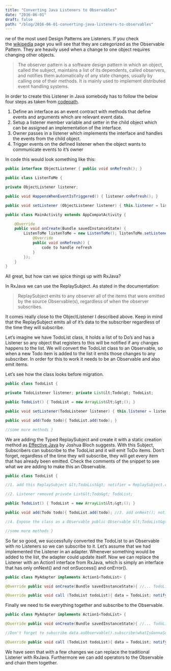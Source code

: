 ```yaml
---
title: "Converting Java Listeners to Observables"
date: "2016-06-01"
draft: false
path: "/blog/2016-06-01-converting-java-listeners-to-observables"
---
```


ne of the most used Design Patterns are Listeners. If you check the [wikipedia](https://en.wikipedia.org/wiki/Observer_pattern) page you will see that they are categorized as the Observable Pattern. They are heavily used when a change to one object requires changing other objects.

> The observer pattern is a software design pattern in which an object, called the subject, maintains a list of its dependents, called observers, and notifies them automatically of any state changes, usually by calling one of their methods. It is mainly used to implement distributed event handling systems.

In order to create this Listener in Java somebody has to follow the below four steps as taken from [codepath](https://guides.codepath.com/android/Creating-Custom-Listeners).

1. Define an interface as an event contract with methods that define events and arguments which are relevant event data.
2. Setup a listener member variable and setter in the child object which can be assigned an implementation of the interface.
3. Owner passes in a listener which implements the interface and handles the events from the child object.
4. Trigger events on the defined listener when the object wants to communicate events to it’s owner

In code this would look something like this:

```java
public interface ObjectListener { public void onRefresh(); }

public class ListenToMe {

private ObjectListener listener;

public void HappensWhenEventIsTriggered() { listener.onRefresh(); }

public void setListener (ObjectListener listener) { this.listener = listener; } }

public class MainActivity extends AppCompatActivity {

    @Override 
    public void onCreate(Bundle savedInstanceState) { 
        ListenToMe listenToMe = new ListenToMe(); listenToMe.setListener(new ObjectListener() {
            @Override 
            public void onRefresh() { 
                code to handle refresh 
            } 
        }); 
    } 
}
```

All great, but how can we spice things up with RxJava?

In RxJava we can use the ReplaySubject. As stated in the documentation:

> ReplaySubject emits to any observer all of the items that were emitted by the source Observable(s), regardless of when the observer subscribes.

It comes really close to the ObjectListener I described above. Keep in mind that the ReplaySubject emits all of it’s data to the subscriber regardless of the time they will subscribe.

Let’s imagine we have TodoList class, it holds a list of to Do’s and has a Listener so any object that registers to this will be notified if any changes happens to the list. We will convert the TodoList class to an Observable, so when a new Todo item is added to the list it emits those changes to any subscriber. In order for this to work it needs to be an Observable and also emit items.

Let’s see how the class looks before migration.

```java
public class TodoList {

private TodoListener listener; private List&lt;Todo&gt; TodoList;

public TodoList() { TodoList = new ArrayList&lt;&gt;(); }

public void setListener(TodoListener listener) { this.listener = listener; }

public void add(Todo todo){ TodoList.add(todo); }

//some more methods }
```

We are adding the Typed ReplaySubject and create it with a static creation method as [Effective Java](http://www.amazon.com/Effective-Java-2nd-Joshua-Bloch/dp/0321356683) by Joshua Bloch suggests. With this Subject, Subscribers can subscribe to the TodoList and it will emit ToDo items. Don’t forget, regardless of the time they will subscribe, they will get every item that has already been emitted. Check the comments of the snippet to see what we are adding to make this an Observable.

```java
public class TodoList {

//1. add this ReplaySubject &lt;TodoList&gt; notifier = ReplaySubject.create();

//2. Listener removed private List&lt;Todo&gt; TodoList;

public TodoList() { TodoList = new ArrayList&lt;&gt;(); }

public void add(Todo todo){ TodoList.add(todo); //3. add onNext(); notifier.onNext(this); }

//4. Expose the class as a Observable public Observable &lt;TodoList&gt; asObservable(){ return notifier; }

//some more methods }
```

So far so good, we successfully converted the TodoList to an Observable with no Listeners so we can subscribe to it. Let’s assume that we had implemented the Listener in an adapter. Whenever something would be added to the list, the adapter could update itself. Now we can replace the Listener with an Action1 interface from RxJava, which is simply an interface that has only onNext() and not onSuccess() and onError().

```java
public class MyAdapter implements Action1<TodoList> {

@Override public void onCreate(Bundle savedInstanceState){ //... TodoList data = new TodoList(); }

@Override public void call (TodoList todoList){ data = TodoList; notifyDataSetChanged(); } } 
```

Finally we need to tie everything together and subscribe to the Observable.

```java
public class MyAdapter implements Action1<TodoList> {

@Override public void onCreate(Bundle savedInstanceState){ //... TodoList data = new TodoList();

//Don't forget to subscribe data.asObservable().subscribe(whatIsGonnaSubscribe). }

@Override public void call (TodoList todoList){ data = TodoList; notifyDataSetChanged(); } } 
```

We have seen that with a few changes we can replace the traditional Listener with RxJava. Furthermore we can add operators to the Observable and chain them together.
